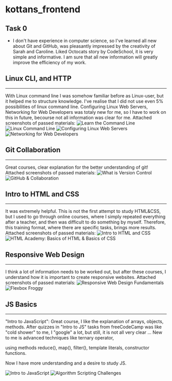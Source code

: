 # kottans_frontend

Task 0
-----------
* I don't have experience in computer science, so I've learned all new about Git and GitHub, was pleasantly impressed by the creativity of Sarah and Caroline. Liked Octocats story by CodeSchool, it is very simple and informative.
I am sure that all new information will greatly improve the efficiency of my work.



## Linux CLI, and HTTP
-----------
With Linux command line I was somehow familiar before as Linux-user, but it helped me to structure knowledge. I've realise that I did not use even 5% possibilities of linux command line.
Configuring Linux Web Servers, Networking for Web Developers was totaly new for me, so I have to work on this in future, becourse not all information was clear for me.
Attached screenshots of passed materials:
![Learn the Command Line](task_linux_cli/command.png "Learn the Command Line")
![Linux Command Line](task_linux_cli/commandline.png "Linux Command Line")
![Configuring Linux Web Servers](task_linux_cli/lservers.jpg "Configuring Linux Web Servers")
![Networking for Web Developers](task_linux_cli/network.jpg "Networking for Web Developers")



## Git Collaboration
-----------

Great courses, clear explanation for the better understanding of git!
Attached screenshots of passed materials:
![What is Version Control](task_git_collaboration/vcgit.png "Version Control with Git")
![GitHub & Collaboration](task_git_collaboration/gitcollab.png "GitHub & Collaboration")


## Intro to HTML and CSS
--------------
It was extremely helpful. This is not the first attempt to study HTML&CSS, but I used to go through online courses, 
where I simply repeated everything after a teacher, and then was difficult to do something by myself. 
Therefore, this training format, where there are specific tasks, brings more results.
Attached screenshots of passed materials:
![Intro to HTML and CSS](task_git_html_css_intro/intro.png "Intro to HTML and CSS")
![HTML Academy: Basics of HTML & Basics of CSS](task_git_html_css_intro/html-css.png "HTML Academy: Basics of HTML & Basics of CSS")

## Responsive Web Design
--------------

I think a lot of information needs to be worked out, but after these courses, 
I understand how it is important to create responsive websites. 
Attached screenshots of passed materials:
![Responsive Web Design Fundamentals](task_responsive_web_design/rwdf.png "Responsive Web Design Fundamentals")
![Flexbox Froggy](task_responsive_web_design/frog.png "Flexbox Froggy")


 ## JS Basics
---------------
"Intro to JavaScript": Great course, I like the explanation of arrays, objects, methods.
After quizzes in "Intro to JS" tasks from freeCodeCamp was like "cold shower" to me,
I  "google" a lot, but still, it is not all very clear ...  New to me is advanced techniques like ternary operator, 

using methods reduce(), map(), filter(), template literals, constructor functions. 

Now I have more understanding and a desire to study JS.

![Intro to JavaScript](task_js_basics/js.png "Intro to JavaScript")
![Algorithm Scripting Challenges](task_js_basics/alg.png "Algorithm Scripting Challenges")